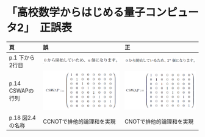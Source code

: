 # 「高校数学からはじめる量子コンピュータ2」　正誤表

|頁|誤|正|
|:--|:--|:--|
|p.1 下から2行目|![誤](images/errata_p1_before.png)|![正](images/errata_p1_after.png)|
|p.14 CSWAPの行列|![誤](images/errata_p14_before.png)|![正](images/errata_p14_after.png)|
|p.18 図2.4の名称|CCNOTで排他的論理和を実現|CNOTで排他的論理和を実現|
